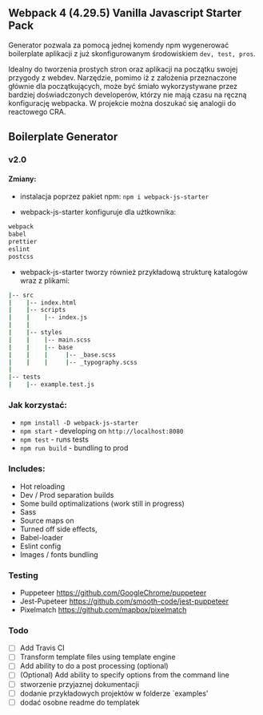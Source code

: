 ## Webpack 4 (4.29.5) Vanilla Javascript Starter Pack

Generator pozwala za pomocą jednej komendy npm wygenerować boilerplate aplikacji z już skonfigurowanym środowiskiem `dev, test, pros`.

Idealny do tworzenia prostych stron oraz aplikacji na początku swojej przygody z webdev.
Narzędzie, pomimo iż z założenia przeznaczone głównie dla początkujących, może być śmiało wykorzystywane przez bardziej doświadczonych developerów, którzy nie mają czasu na ręczną konfigurację webpacka. 
W projekcie można doszukać się analogii do reactowego CRA.

## Boilerplate Generator
### v2.0
#### Zmiany:
- instalacja poprzez pakiet npm: `npm i webpack-js-starter`


- webpack-js-starter konfiguruje dla użtkownika:
```bash
webpack
babel
prettier
eslint
postcss
```

- webpack-js-starter tworzy również przykładową strukturę katalogów wraz z plikami:
```bash
|-- src
|    |-- index.html
|    |-- scripts
|    |    |-- index.js
|    |    
|    |-- styles
|    |    |-- main.scss
|    |    |-- base
|    |    |     |-- _base.scss
|    |    |     |-- _typography.scss
|   
|-- tests
|    |-- example.test.js
```


### Jak korzystać:

- `npm install -D webpack-js-starter`
- `npm start` - developing on `http://localhost:8080`
- `npm test` - runs tests
- `npm run build` - bundling to prod

### Includes:

- Hot reloading
- Dev / Prod separation builds
- Some build optimalizations (work still in progress)
- Sass
- Source maps on
- Turned off side effects,
- Babel-loader
- Eslint config
- Images / fonts bundling

### Testing

- Puppeteer https://github.com/GoogleChrome/puppeteer
- Jest-Pupeteer https://github.com/smooth-code/jest-puppeteer
- Pixelmatch https://github.com/mapbox/pixelmatch

### Todo
- [ ] Add Travis CI
- [ ] Transform template files using template engine
- [ ] Add ability to do a post processing (optional)
- [ ] (Optional) Add ability to specify options from the command line 
- [ ] stworzenie przyjaznej dokumentacji
- [ ] dodanie przykładowych projektów w folderze `examples'
- [ ] dodać osobne readme do templatek
